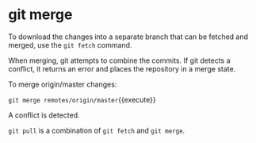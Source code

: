 # git merge

To download the changes into a separate branch that can be fetched and merged, use the `git fetch` command.

When merging, git attempts to combine the commits. If git detects a conflict, it returns an error and places the repository in a merge state.

To merge origin/master changes:

`git merge remotes/origin/master`{{execute}}

A conflict is detected.

`git pull` is a combination of `git fetch` and `git merge`.
